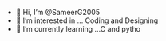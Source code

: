 - 👋 Hi, I’m @SameerG2005
- 👀 I’m interested in ... Coding and Designing
- 🌱 I’m currently learning ...C and pytho

<!---
SameerG2005/SameerG2005 is a ✨ special ✨ repository because its `README.md` (this file) appears on your GitHub profile.
You can click the Preview link to take a look at your changes.
--->

